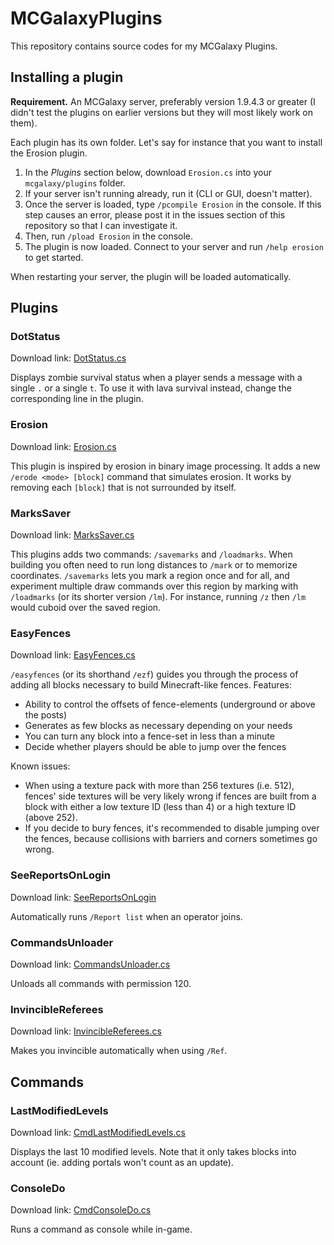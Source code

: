 # MCGalaxyPlugins

This repository contains source codes for my MCGalaxy Plugins.

## Installing a plugin

**Requirement.** An MCGalaxy server, preferably version 1.9.4.3 or greater (I didn't test the plugins on earlier versions but they will most likely work on them).

Each plugin has its own folder. Let's say for instance that you want to install the Erosion plugin.

1. In the *Plugins* section below, download `Erosion.cs` into your `mcgalaxy/plugins` folder.
2. If your server isn't running already, run it (CLI or GUI, doesn't matter).
3. Once the server is loaded, type `/pcompile Erosion` in the console. If this step causes an error, please post it in the issues section of this repository so that I can investigate it.
4. Then, run `/pload Erosion` in the console. 
5. The plugin is now loaded. Connect to your server and run `/help erosion` to get started.

When restarting your server, the plugin will be loaded automatically.

## Plugins

### DotStatus

Download link: [DotStatus.cs](https://raw.githubusercontent.com/dflat2/MCGalaxyPlugins/main/DotStatus/DotStatus.cs)

Displays zombie survival status when a player sends a message with a single `.` or a single `t`. To use it with lava survival instead, change the corresponding line in the plugin.

### Erosion

Download link: [Erosion.cs](https://raw.githubusercontent.com/dflat2/MCGalaxyPlugins/main/Erosion/Erosion.cs)

This plugin is inspired by erosion in binary image processing. It adds a new `/erode <mode> [block]` command that simulates erosion. It works by removing each `[block]` that is not surrounded by itself.

### MarksSaver

Download link: [MarksSaver.cs](https://raw.githubusercontent.com/dflat2/MCGalaxyPlugins/main/MarksSaver/MarksSaver.cs)

This plugins adds two commands: `/savemarks` and `/loadmarks`. When building you often need to run long distances to `/mark` or to memorize coordinates. `/savemarks` lets you mark a region once and for all, and experiment multiple draw commands over this region by marking with `/loadmarks` (or its shorter version `/lm`). For instance, running `/z` then `/lm` would cuboid over the saved region.

### EasyFences

Download link: [EasyFences.cs](https://raw.githubusercontent.com/dflat2/MCGalaxyPlugins/main/EasyFences/EasyFences.cs)

`/easyfences` (or its shorthand `/ezf`) guides you through the process of adding all blocks necessary to build Minecraft-like fences. Features:

+ Ability to control the offsets of fence-elements (underground or above the posts)
+ Generates as few blocks as necessary depending on your needs
+ You can turn any block into a fence-set in less than a minute
+ Decide whether players should be able to jump over the fences

Known issues:

+ When using a texture pack with more than 256 textures (i.e. 512), fences' side textures  will be very likely wrong if fences are built from a block with either a low texture ID (less than 4) or a high texture ID (above 252).
+ If you decide to bury fences, it's recommended to disable jumping over the fences, because collisions with barriers and corners sometimes go wrong.

### SeeReportsOnLogin

Download link: [SeeReportsOnLogin](https://raw.githubusercontent.com/dflat2/MCGalaxyPlugins/main/SeeReportsOnLogin/SeeReportsOnLogin.cs)

Automatically runs `/Report list` when an operator joins.

### CommandsUnloader

Download link: [CommandsUnloader.cs](https://raw.githubusercontent.com/dflat2/MCGalaxyPlugins/main/CommandsUnloader/CommandsUnloader.cs)

Unloads all commands with permission 120.

### InvincibleReferees

Download link: [InvincibleReferees.cs](https://raw.githubusercontent.com/dflat2/MCGalaxyPlugins/main/InvincibleReferees/InvincibleReferees.cs)

Makes you invincible automatically when using `/Ref`.

## Commands

### LastModifiedLevels

Download link: [CmdLastModifiedLevels.cs](https://raw.githubusercontent.com/dflat2/MCGalaxyPlugins/main/Commands/Commands/CmdLastModifiedLevels.cs)

Displays the last 10 modified levels. Note that it only takes blocks into account (ie. adding portals won't count as an update).

### ConsoleDo

Download link: [CmdConsoleDo.cs](https://raw.githubusercontent.com/dflat2/MCGalaxyPlugins/main/Commands/Commands/CmdConsoleDo.cs)

Runs a command as console while in-game.
